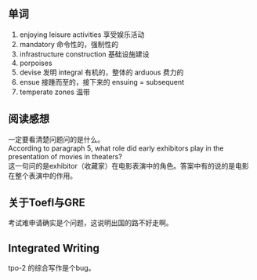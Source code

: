 ## 单词

1. enjoying leisure activities 享受娱乐活动
2. mandatory 命令性的，强制性的
3. infrastructure construction 基础设施建设
4. porpoises
5. devise 发明 integral 有机的，整体的 arduous 费力的
6. ensue 接踵而至的，接下来的 ensuing = subsequent
7. temperate zones 温带

## 阅读感想

一定要看清楚问题问的是什么。<br>
According to paragraph 5, what role did early exhibitors play in the presentation of movies in theaters?<br>
这一句问的是exhibitor（收藏家）在电影表演中的角色。答案中有的说的是电影在整个表演中的作用。

## 关于Toefl与GRE

考试难申请确实是个问题，这说明出国的路不好走啊。

## Integrated Writing

tpo-2 的综合写作是个bug。
